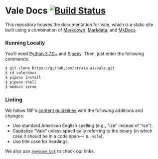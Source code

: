 # Vale Docs [![Build Status](https://travis-ci.org/ValeLint/docs.svg?branch=master)](https://travis-ci.org/ValeLint/docs)

This repository houses the documentation for Vale, which is a static site built using a combination of [Markdown](https://commonmark.org/), [Markdata](https://github.com/errata-ai/markdata), and [MkDocs](http://www.mkdocs.org/).

### Running Locally

You'll need [Python 3.7.0+](https://www.python.org/downloads/) and [Pipenv](https://pipenv.readthedocs.io/en/latest/install/#installing-pipenv). Then, just enter the following commands:

```bash
$ git clone https://github.com/errata-ai/vale.git
$ cd vale/docs
$ pipenv install
$ pipenv shell
$ mkdocs serve
```

### Linting

We follow 18F's [content guidelines](https://pages.18f.gov/content-guide/) with the following additions and changes:

<!-- vale off -->

- Use standard American English spelling (e.g., "ize" instead of "ise").
- Capitalize "Vale" unless specifically referring to the binary (in which case it should be in a code span&mdash;i.e., `vale`).
- Use title case for headings.

We also use [`awesome_bot`](https://github.com/dkhamsing/awesome_bot) to check our links.

